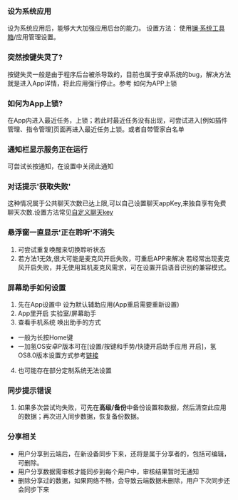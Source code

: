 ### 设为系统应用
设为系统应用后，能够大大加强应用后台的能力。
设置方法：
使用[镧·系统工具箱](https://www.coolapk.com/apk/xzr.La.systemtoolbox)/应用管理设置。

### 突然按键失灵了?
按键失灵一般是由于程序后台被杀导致的，目前也属于安卓系统的bug，解决方法就是进入App详情，将此应用强行停止。参考 如何为APP上锁

### 如何为App上锁?
在App内进入最近任务，上锁；若此时最近任务没有出现，可尝试进入[例如插件管理、指令管理]页面再进入最近任务上锁。或者自带管家白名单

### 通知栏显示服务正在运行
可尝试长按通知，在设置中关闭此通知

### 对话提示'获取失败'
这种情况属于公共聊天次数已达上限,可以自己设置聊天appKey,来独自享有免费聊天次数.设置方法常见[自定义聊天key](https://vove.gitee.io/2019/01/24/custom_chat_system/)

### 悬浮窗一直显示'正在聆听'不消失
1. 可尝试重复唤醒来切换聆听状态
2. 若方法1无效,很大可能是麦克风开启失败，可重启APP来解决
若经常出现麦克风开启失败，并无使用耳机麦克风需求，可在设置开启语音识别的兼容模式。

### 屏幕助手如何设置
1. 先在App设置中 设为默认辅助应用(App重启需要重新设置)
2. App里开启 实验室/屏幕助手
3. 查看手机系统 唤出助手的方式
  - 一般为长按Home键
  - 一加氢OS安卓P版本可在[设置/按键和手势/快捷开启助手应用 开启]，氢OS8.0版本设置方式参考[链接](https://www.coolapk.com/feed/8889370)
4. 也可能存在部分定制系统无法设置

### 同步提示错误
1. 如果多次尝试均失败，可先在**高级/备份**中备份设置和数据，然后清空此应用的数据；再次进入同步数据，恢复备份数据。


### 分享相关 
- 用户分享到云端后，在新设备同步下来，还将是属于分享者的，包括可编辑，可删除。
- 用户分享数据需审核才能同步到每个用户中，审核结果暂时无通知
- 删除分享过的数据，如果网络不畅，会导致云端数据未删除，用户下次同步还会同步下来
